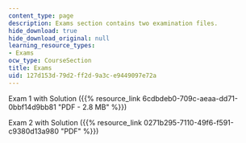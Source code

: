 ```yaml
---
content_type: page
description: Exams section contains two examination files.
hide_download: true
hide_download_original: null
learning_resource_types:
- Exams
ocw_type: CourseSection
title: Exams
uid: 127d153d-79d2-ff2d-9a3c-e9449097e72a
---
```


Exam 1 with Solution ({{% resource_link 6cdbdeb0-709c-aeaa-dd71-0bbf14d9bb81 "PDF - 2.8 MB" %}})

Exam 2 with Solution ({{% resource_link 0271b295-7110-49f6-f591-c9380d13a980 "PDF" %}})